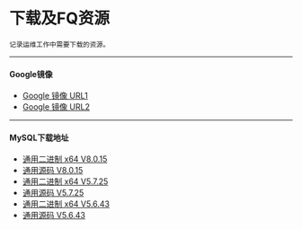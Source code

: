 # 下载及FQ资源
```
记录运维工作中需要下载的资源。
```

---

#### Google镜像
- [Google 镜像 URL1](https://coderschool.cn/1853.html)
- [Google 镜像 URL2](https://guge8.978789.xyz/)

---

#### MySQL下载地址
- [通用二进制 x64 V8.0.15](https://dev.mysql.com/get/Downloads/MySQL-8.0/mysql-8.0.15-linux-glibc2.12-x86_64.tar.xz)
- [通用源码 V8.0.15](https://dev.mysql.com/get/Downloads/MySQL-8.0/mysql-8.0.15.tar.gz)
- [通用二进制 x64 V5.7.25](https://dev.mysql.com/get/Downloads/MySQL-5.7/mysql-5.7.25-linux-glibc2.12-x86_64.tar.gz)
- [通用源码 V5.7.25](https://dev.mysql.com/get/Downloads/MySQL-5.7/mysql-5.7.25.tar.gz)
- [通用二进制 x64 V5.6.43](https://dev.mysql.com/get/Downloads/MySQL-5.6/mysql-5.6.43-linux-glibc2.12-x86_64.tar.gz)
- [通用源码 V5.6.43](https://dev.mysql.com/get/Downloads/MySQL-5.6/mysql-5.6.43.tar.gz)
